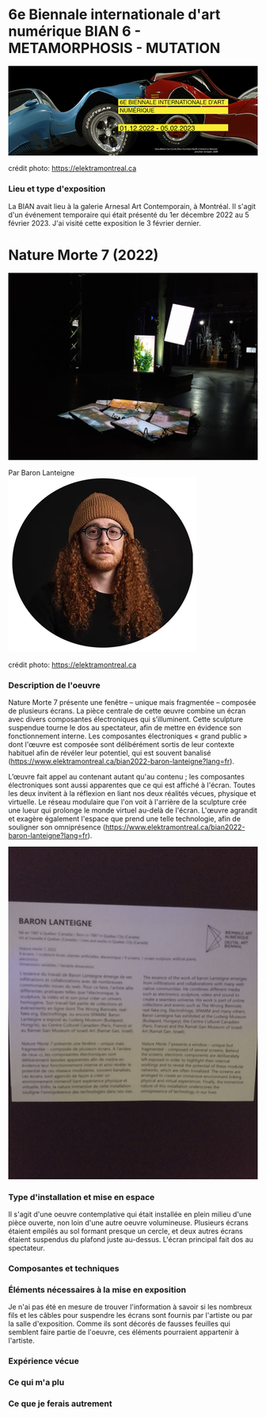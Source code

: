 # 6e Biennale internationale d'art numérique BIAN 6 - METAMORPHOSIS - MUTATION

![Affiche BIAN](medias/affiche_bian.png)

crédit photo: https://elektramontreal.ca

### Lieu et type d'exposition
La BIAN avait lieu à la galerie Arnesal Art Contemporain, à Montréal. Il s'agit d'un événement temporaire qui était présenté du 1er décembre 2022 au 5 février 2023. J'ai visité cette exposition le 3 février dernier.

# Nature Morte 7 (2022)
![Vue d'ensemble](medias/bian_nature_morte_ensemble.jpg)

Par Baron Lanteigne 
![Baron Lanteigne](medias/baron_lanteigne.png)

crédit photo: https://elektramontreal.ca

### Description de l'oeuvre
Nature Morte 7 présente une fenêtre – unique mais fragmentée – composée de plusieurs écrans. La pièce centrale de cette œuvre combine un écran avec divers composantes électroniques qui s’illuminent. Cette sculpture suspendue tourne le dos au spectateur, afin de mettre en évidence son fonctionnement interne. Les composantes électroniques « grand public » dont l'œuvre est composée sont délibérément sortis de leur contexte habituel afin de révéler leur potentiel, qui est souvent banalisé (https://www.elektramontreal.ca/bian2022-baron-lanteigne?lang=fr). 

L’œuvre fait appel au contenant autant qu'au contenu ; les composantes électroniques sont aussi apparentes que ce qui est affiché à l'écran. Toutes les deux invitent à la réflexion en liant nos deux réalités vécues, physique et virtuelle. Le réseau modulaire que l'on voit à l'arrière de la sculpture crée une lueur qui prolonge le monde virtuel au-delà de l'écran. L'œuvre agrandit et exagère également l'espace que prend une telle technologie, afin de souligner son omniprésence (https://www.elektramontreal.ca/bian2022-baron-lanteigne?lang=fr).

![Cartel](medias/bian1_nature_morte_cartel.jpg)

### Type d'installation et mise en espace
Il s'agit d'une oeuvre contemplative qui était installée en plein milieu d'une pièce ouverte, non loin d'une autre oeuvre volumineuse. Plusieurs écrans étaient empilés au sol formant presque un cercle, et deux autres écrans étaient suspendus du plafond juste au-dessus. L'écran principal fait dos au spectateur. 

### Composantes et techniques

### Éléments nécessaires à la mise en exposition
Je n'ai pas été en mesure de trouver l'information à savoir si les nombreux fils et les câbles pour suspendre les écrans sont fournis par l'artiste ou par la salle d'exposition. Comme ils sont décorés de fausses feuilles qui semblent faire partie de l'oeuvre, ces éléments pourraient appartenir à l'artiste. 

### Expérience vécue

### Ce qui m'a plu

### Ce que je ferais autrement

